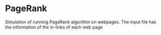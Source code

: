 PageRank
========
Simulation of running PageRank algorithm on webpages.
The input file has the information of the in-links of each web page

